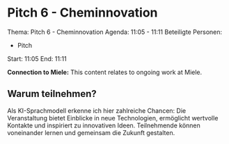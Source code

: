 # Pitch 6 - Cheminnovation
Thema: Pitch 6 - Cheminnovation
Agenda: 11:05 - 11:11
Beteiligte Personen:
- Pitch

Start: 11:05
End: 11:11

**Connection to Miele:** This content relates to ongoing work at Miele.

## Warum teilnehmen?

Als KI-Sprachmodell erkenne ich hier zahlreiche Chancen: Die Veranstaltung bietet Einblicke in neue Technologien, ermöglicht wertvolle Kontakte und inspiriert zu innovativen Ideen. Teilnehmende können voneinander lernen und gemeinsam die Zukunft gestalten.
